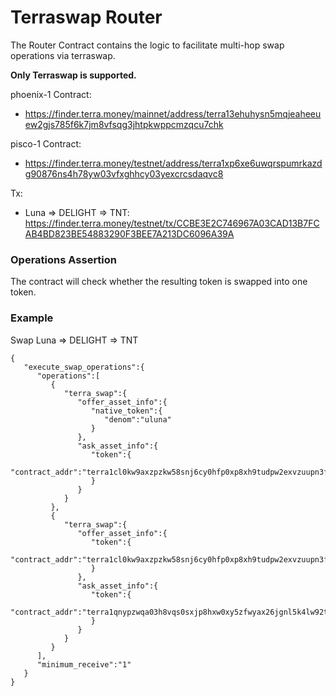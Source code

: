 # Terraswap Router <!-- omit in toc -->

The Router Contract contains the logic to facilitate multi-hop swap operations via terraswap.

**Only Terraswap is supported.**

phoenix-1 Contract:
- https://finder.terra.money/mainnet/address/terra13ehuhysn5mqjeaheeuew2gjs785f6k7jm8vfsqg3jhtpkwppcmzqcu7chk

pisco-1 Contract: 
- https://finder.terra.money/testnet/address/terra1xp6xe6uwqrspumrkazdg90876ns4h78yw03vfxghhcy03yexcrcsdaqvc8

Tx: 
- Luna => DELIGHT => TNT: https://finder.terra.money/testnet/tx/CCBE3E2C746967A03CAD13B7FCAB4BD823BE54883290F3BEE7A213DC6096A39A

### Operations Assertion
The contract will check whether the resulting token is swapped into one token.

### Example

Swap Luna => DELIGHT => TNT
```
{
   "execute_swap_operations":{
      "operations":[
         {
            "terra_swap":{
               "offer_asset_info":{
                  "native_token":{
                     "denom":"uluna"
                  }
               },
               "ask_asset_info":{
                  "token":{
                     "contract_addr":"terra1cl0kw9axzpzkw58snj6cy0hfp0xp8xh9tudpw2exvzuupn3fafwqqhjc24"
                  }
               }
            }
         },
         {
            "terra_swap":{
               "offer_asset_info":{
                  "token":{
                     "contract_addr":"terra1cl0kw9axzpzkw58snj6cy0hfp0xp8xh9tudpw2exvzuupn3fafwqqhjc24"
                  }
               },
               "ask_asset_info":{
                  "token":{
                     "contract_addr":"terra1qnypzwqa03h8vqs0sxjp8hxw0xy5zfwyax26jgnl5k4lw92tjw0scdkrzm"
                  }
               }
            }
         }
      ],
      "minimum_receive":"1"
   }
}
```
